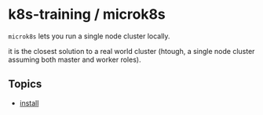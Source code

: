 # k8s-training / microk8s

`microk8s` lets you run a single node cluster locally.

it is the closest solution to a real world cluster (htough, a single node cluster assuming both master and worker roles).

## Topics

- [install](install/readme.md)
